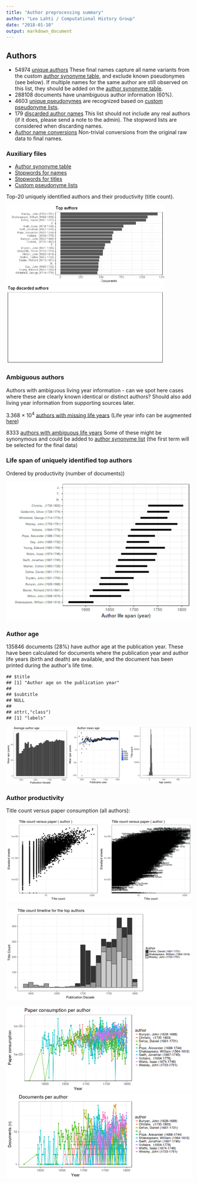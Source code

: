 ```yaml
---
title: "Author preprocessing summary"
author: "Leo Lahti / Computational History Group"
date: "2018-01-10"
output: markdown_document
---
```


## Authors

 * 54974 [unique authors](output.tables/author_accepted.csv) These final names capture all name variants from the custom [author synonyme table](https://github.com/COMHIS/bibliographica/blob/master/inst/extdata/ambiguous-authors.csv), and exclude known pseudonymes (see below). If multiple names for the same author are still observed on this list, they should be added on the [author synonyme table](https://github.com/COMHIS/bibliographica/blob/master/inst/extdata/ambiguous-authors.csv).
 * 288108 documents have unambiguous author information (60%). 
 * 4603 [unique pseudonymes](output.tables/pseudonyme_accepted.csv) are recognized based on [custom pseudonyme lists](https://github.com/COMHIS/bibliographica/blob/master/inst/extdata/names/pseudonymes/custom_pseudonymes.csv).
 * 179 [discarded author names](output.tables/author_discarded.csv) This list should not include any real authors (if it does, please send a note to the admin). The stopword lists are considered when discarding names.
 * [Author name conversions](output.tables/author_conversion_nontrivial.csv) Non-trivial conversions from the original raw data to final names.


### Auxiliary files

 * [Author synonyme table](https://github.com/COMHIS/bibliographica/blob/master/inst/extdata/ambiguous-authors.csv)
 * [Stopwords for names](https://github.com/COMHIS/bibliographica/blob/master/inst/extdata/stopwords_for_names.csv)
 * [Stopwords for titles](https://github.com/COMHIS/bibliographica/blob/master/inst/extdata/stopwords_titles.csv)
 * [Custom pseudonyme lists](https://github.com/COMHIS/bibliographica/blob/master/inst/extdata/names/pseudonymes/custom_pseudonymes.csv)


Top-20 uniquely identified authors and their productivity (title count).

<img src="figure/summaryauthors-1.png" title="plot of chunk summaryauthors" alt="plot of chunk summaryauthors" width="430px" /><img src="figure/summaryauthors-2.png" title="plot of chunk summaryauthors" alt="plot of chunk summaryauthors" width="430px" />

### Ambiguous authors

Authors with ambiguous living year information - can we spot here
cases where these are clearly known identical or distinct authors?
Should also add living year information from supporting sources later.

3.368 &times; 10<sup>4</sup> [authors with missing life years](output.tables/authors_missing_lifeyears.csv) (Life year info can be augmented [here](https://github.com/COMHIS/bibliographica/blob/master/inst/extdata/author_info.csv))

8333 [authors with ambiguous life years](output.tables/author_life_ambiguous.csv) Some of these might be synonymous and could be added to [author synonyme list](https://github.com/COMHIS/bibliographica/blob/master/inst/extdata/ambiguous-authors.csv) (the first term will be selected for the final data)


### Life span of uniquely identified top authors

Ordered by productivity (number of documents))

![plot of chunk summaryauthorslife](figure_slides/summaryauthorslife-1.png)


### Author age

135846 documents (28%) have author age at the publication year. These have been calculated for documents where the publication year and author life years (birth and death) are available, and the document has been printed during the author's life time.



```
## $title
## [1] "Author age on the publication year"
## 
## $subtitle
## NULL
## 
## attr(,"class")
## [1] "labels"
```

![plot of chunk author_age](figure_slides/author_age-1.png)




### Author productivity

Title count versus paper consumption (all authors):

![plot of chunk authortitlespapers](figure_slides/authortitlespapers-1.png)


![plot of chunk summaryTop10authorstimeline](figure_slides/summaryTop10authorstimeline-1.png)


![plot of chunk topauth](figure_slides/topauth-1.png)![plot of chunk topauth](figure_slides/topauth-2.png)




